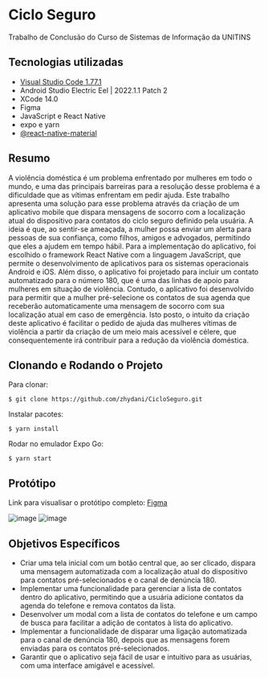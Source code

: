 # Ciclo Seguro 
Trabalho de Conclusão do Curso de Sistemas de Informação da UNITINS

## Tecnologias utilizadas
* [Visual Studio Code 1.77.1](https://code.visualstudio.com/)
* Android Studio Electric Eel | 2022.1.1 Patch 2
* XCode 14.0
* Figma 
* JavaScript e React Native
* expo e yarn
* [@react-native-material](https://www.react-native-material.com/)

## Resumo
A violência doméstica é um problema enfrentado por mulheres em todo o mundo, e uma das principais barreiras para a resolução desse problema é a dificuldade que as 
vítimas enfrentam em pedir ajuda. Este trabalho apresenta uma solução para esse problema através da criação de um aplicativo mobile que dispara mensagens de socorro 
com a localização atual do dispositivo para contatos do ciclo seguro definido pela usuária. A ideia é que, ao sentir-se ameaçada, a mulher possa enviar um alerta 
para pessoas de sua confiança, como filhos, amigos e advogados, permitindo que eles a ajudem em tempo hábil. Para a implementação do aplicativo, foi escolhido o 
framework React Native com a linguagem JavaScript, que permite o desenvolvimento de aplicativos para os sistemas operacionais Android e iOS. Além disso, o 
aplicativo foi projetado para incluir um contato automatizado para o número 180, que é uma das linhas de apoio para mulheres em situação de violência. 
Contudo, o aplicativo foi desenvolvido para permitir que a mulher pré-selecione os contatos de sua agenda que receberão automaticamente uma mensagem de 
socorro com sua localização atual em caso de emergência. Isto posto, o intuito da criação deste aplicativo é facilitar o pedido de ajuda das mulheres vítimas de 
violência a partir da criação de um meio mais acessível e célere, que consequentemente irá contribuir para a redução da violência doméstica.

## Clonando e Rodando o Projeto

Para clonar:
```
$ git clone https://github.com/zhydani/CicloSeguro.git
```

Instalar pacotes:
```
$ yarn install
```

Rodar no emulador Expo Go:
```
$ yarn start
```

## Protótipo
Link para visualisar o protótipo completo: [Figma](https://www.figma.com/proto/dh0vO1TSyPmsgoo6NMnIGN/TCC?node-id=1-2&scaling=scale-down&page-id=0%3A1)

![image](https://user-images.githubusercontent.com/43278875/232869198-0768652c-7504-460a-b7f9-89bf2473fa8e.png)
![image](https://user-images.githubusercontent.com/43278875/232870442-06af99f7-310f-4df9-a47e-9d71ff135062.png)

## Objetivos Específicos
* Criar uma tela inicial com um botão central que, ao ser clicado, dispara uma mensagem automatizada com a localização atual do dispositivo para contatos pré-selecionados e o canal de denúncia 180.
* Implementar uma funcionalidade para gerenciar a lista de contatos dentro do aplicativo, permitindo que a usuária adicione contatos da agenda do telefone e remova contatos da lista.
* Desenvolver um modal com a lista de contatos do telefone e um campo de busca para facilitar a adição de contatos à lista do aplicativo.
* Implementar a funcionalidade de disparar uma ligação automatizada para o canal de denúncia 180, depois que as mensagens forem enviadas para os contatos pré-selecionados. 
* Garantir que o aplicativo seja fácil de usar e intuitivo para as usuárias, com uma interface amigável e acessível.
